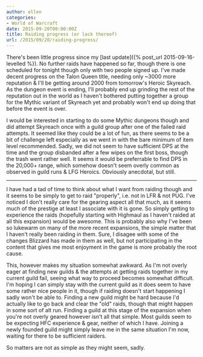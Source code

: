 ```yaml
---
author: ellen
categories:
- World of Warcraft
date: 2015-09-20T00:00:00Z
title: Raiding progress (or lack thereof)
url: /2015/09/20/raiding-progress/
---
```


There's been little progress since my [last update]({% post_url 2015-09-16-levelled %}). No further raids have happened so far, though there is one scheduled for tonight though only with two people signed up. I've made decent progress on the Talon Queen title, needing only ~3000 more reputation & I'll be getting around 2000 from tomorrow's Heroic Skyreach. As the dungeon event is ending, I'll probably end up grinding the rest of the reputation out in the world as I haven't bothered putting together a group for the Mythic variant of Skyreach yet and probably won't end up doing that before the event is over.

I would be interested in starting to do some Mythic dungeons though and did attempt Skyreach once with a guild group after one of the failed raid attempts. It seemed like they could be a lot of fun, as there seems to be a bit of challenge left especially as we went in with the bare minimum of item level recommended. Sadly, we did not seem to have sufficient DPS at the time and the group disbanded after a few wipes on the first boss, though the trash went rather well. It seems it would be preferrable to find DPS in the 20,000+ range, which somehow doesn't seem overly common as observed in guild runs & LFG Heroics. Obviously anecdotal, but still.

* * *

I have had a tad of time to think about what I want from raiding though and it seems to be simply to get to raid "properly", i.e. not in LFR & not PUG. I've noticed I don't really care for the gearing aspect all that much, as it seems much of the prestige at least I associate with it is gone. So simply getting to experience the raids (hopefully starting with Highmaul as I haven't raided at all this expansion) would be awesome. This is probably also why I've been so lukewarm on many of the more recent expansions, the simple matter that I haven't really been raiding in them. Sure, I disagee with some of the changes Blizzard has made in them as well, but not participating in the content that gives me most enjoyment in the game is more probably the root cause.

This, however makes my situation somewhat awkward. As I'm not overly eager at finding new guilds & the attempts at getting raids together in my current guild fail, seeing what way to proceed becomes somewhat difficult. I'm hoping I can simply stay with the current guild as it does seem to have some rather nice people in it, though if raiding doesn't start happening I sadly won't be able to. Finding a new guild might be hard because I'd actually like to go back and clear the "old" raids, though that might happen in some sort of alt run. Finding a guild at this stage of the expansion when you're not overly geared however isn't all that simple. Most guilds seem to be expecting HFC experience & gear, neither of which I have. Joining a newly founded guild might simply leave me in the same situation I'm now, waiting for there to be sufficient raiders.

So matters are not as simple as they might seem, sadly.
